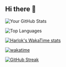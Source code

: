 ## Hi there 👋
![Your GitHub Stats](https://github-readme-stats.vercel.app/api?username=alifa-ara-heya)

![Top Languages](https://github-readme-stats.vercel.app/api/top-langs/?username=alifa-ara-heya)

[![Harlok's WakaTime stats](https://github-readme-stats.vercel.app/api/wakatime?username=alifa_ara&layout=compact)](https://github.com/anuraghazra/github-readme-stats)

[![wakatime](https://wakatime.com/badge/user/1909c32d-63f3-4bc1-93c3-9f083e022254.svg)](https://wakatime.com/@1909c32d-63f3-4bc1-93c3-9f083e022254)

[![GitHub Streak](https://streak-stats.demolab.com/?user=alifa-ara-heya)](https://git.io/streak-stats)

<!--
**alifa-ara-heya/alifa-ara-heya** is a ✨ _special_ ✨ repository because its `README.md` (this file) appears on your GitHub profile.

Here are some ideas to get you started:

- 🔭 I’m currently working on ...
- 🌱 I’m currently learning ...
- 👯 I’m looking to collaborate on ...
- 🤔 I’m looking for help with ...
- 💬 Ask me about ...
- 📫 How to reach me: ...
- 😄 Pronouns: ...
- ⚡ Fun fact: ...
-->

